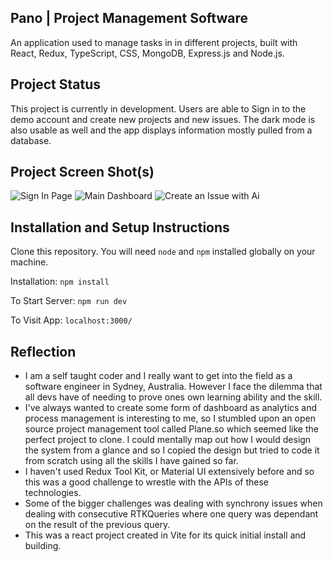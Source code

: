 ## Pano | Project Management Software
An application used to manage tasks in in different projects, built with React, Redux, TypeScript, CSS, MongoDB, Express.js and Node.js.

## Project Status
This project is currently in development. Users are able to Sign in to the demo account and create new projects and new issues. The dark mode is also usable as well and the app displays information mostly pulled from a database.

## Project Screen Shot(s)
![Sign In Page](https://i.ibb.co/cbxvB9x/dashboard.png) 
![Main Dashboard](https://i.ibb.co/j870f5t/signin.png) 
![Create an Issue with Ai](https://i.ibb.co/CmhqRzP/ai.png) 

## Installation and Setup Instructions
Clone this repository. You will need `node` and `npm` installed globally on your machine.  

Installation:
`npm install`  

To Start Server:
`npm run dev`  

To Visit App:
`localhost:3000/`  

## Reflection
- I am a self taught coder and I really want to get into the field as a software engineer in Sydney, Australia. However I face the dilemma that all devs have of needing to prove ones own learning ability and the skill.
- I've always wanted to create some form of dashboard as analytics and process management is interesting to me, so I stumbled upon an open source project management tool called Plane.so which seemed like the perfect project to clone. I could mentally map out how I would design the system from a glance and so I copied the design but tried to code it from scratch using all the skills I have gained so far.
- I haven't used Redux Tool Kit, or Material UI extensively before and so this was a good challenge to wrestle with the APIs of these technologies.
- Some of the bigger challenges was dealing with synchrony issues when dealing with consecutive RTKQueries where one query was dependant on the result of the previous query.
- This was a react project created in Vite for its quick initial install and building.
